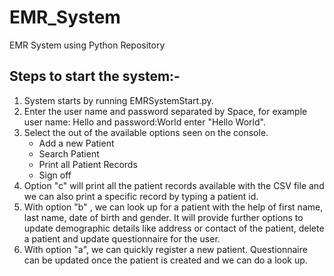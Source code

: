 # EMR_System


EMR System using Python Repository

## Steps to start the system:-

1. System starts by running EMRSystemStart.py.
2. Enter the user name and password separated by Space, for example user name: Hello and password:World enter "Hello World".
3. Select the out of the available options seen on the console. 
    - Add a new Patient 
    - Search Patient 
    - Print all Patient Records 
    - Sign off
4. Option "c" will print all the patient records available with the CSV file and we can also print a specific record by typing a patient id.
5. With option "b" , we can look up for a patient with the help of first name, last name, date of birth and gender. It will provide further options to update demographic details like address or contact of the patient, delete a patient and update questionnaire for the user.
6. With option "a", we can quickly register a new patient. 
   Questionnaire can be updated once the patient is created and we can do a look up.

